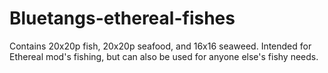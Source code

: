# Bluetangs-ethereal-fishes
Contains 20x20p fish, 20x20p seafood, and 16x16 seaweed. Intended for Ethereal mod's fishing, but can also be used for anyone else's fishy needs.
